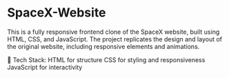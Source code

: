 # SpaceX-Website
This is a fully responsive frontend clone of the SpaceX website, built using HTML, CSS, and JavaScript. The project replicates the design and layout of the original website, including responsive elements and animations.

🔧 Tech Stack:
HTML for structure
CSS for styling and responsiveness
JavaScript for interactivity


